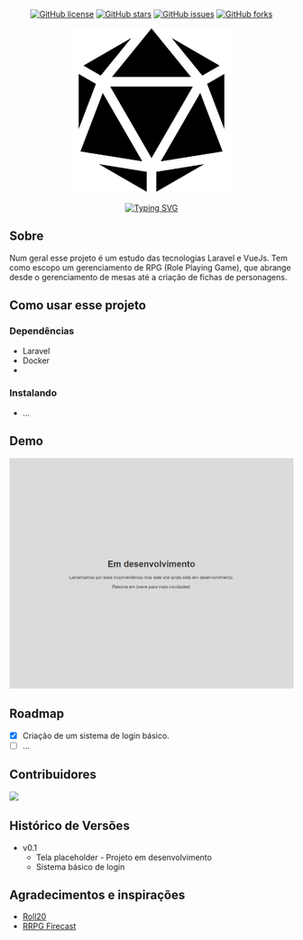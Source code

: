 <!--
* Badges
* https://shields.io/badges/static-badge
-->
<div align="center">
    <a href="https://github.com/gabrielcanali/rpgmanager/blob/master/LICENSE"><img alt="GitHub license" src="https://img.shields.io/github/license/gabrielcanali/rpgmanager?color=d2452d&style=for-the-badge&v1"></a>
    <a href="https://github.com/gabrielcanali/rpgmanager/stargazers"><img alt="GitHub stars" src="https://img.shields.io/github/stars/gabrielcanali/rpgmanager?color=d2452d&label=Project%20Stars&style=for-the-badge"></a>
    <a href="https://github.com/gabrielcanali/rpgmanager/issues"><img alt="GitHub issues" src="https://img.shields.io/github/issues/gabrielcanali/rpgmanager?color=d2452d&label=issues&style=for-the-badge"></a>
    <a href="https://github.com/gabrielcanali/rpgmanager/forks"><img alt="GitHub forks" src="https://img.shields.io/github/forks/gabrielcanali/rpgmanager?color=d2452d&label=forks&style=for-the-badge"></a>
</div>

<br>

<!--
* Logo do projeto
* 
-->
<div align="center">
    <a href="https://github.com/gabrielcanali/rpgmanager" target="_blank">
        <img src="https://github.com/gabrielcanali/assets/blob/master/6545894.png?raw=true" 
        alt="Logo" width="290" height="290">
    </a>
</div>

<br>

<!--
* Título do projeto
* https://readme-typing-svg.demolab.com/demo/
-->
<div align="center">
  <a href="https://git.io/typing-svg">
      <img src="https://readme-typing-svg.demolab.com?font=Source+Code+Pro&size=25&duration=4000&pause=1500&color=d2452d&center=true&vCenter=true&width=495&lines=RPG+Manager+-+Um+estudo+FullStack" alt="Typing SVG" />
  </a>
</div>

<!--
* Breve resumo sobre o projeto
-->

## Sobre

Num geral esse projeto é um estudo das tecnologias Laravel e VueJs. Tem como escopo um gerenciamento de RPG (Role Playing Game), que abrange desde o gerenciamento de mesas até a criação de fichas de personagens.

<!--
* Passo a passo de como configurar o projeto
-->

## Como usar esse projeto

### Dependências

- Laravel
- Docker
- 

### Instalando

- ...

<!--
* GIF/Imagem/Vídeo de exemplo demonstrando o projeto
-->

## Demo
<div align="center">
    <img alt="demo" src="https://github.com/gabrielcanali/assets/blob/master/Captura%20de%20tela%202024-08-20%20214152.png?raw=true">
</div>

<!--
* Checklist do projeto
* (Opcional - Caso o projeto conte com várias etapas)
-->

## Roadmap
- [x] Criação de um sistema de login básico.
- [ ] ...

<!--
* Apoiadores/Contribuidores do projeto
-->

## Contribuidores 

<a href="https://github.com/gabrielcanali/rpgmanager/graphs/contributors">
  <img src="https://contrib.rocks/image?repo=gabrielcanali/rpgmanager&v1"/>
</a>

<!--
* Histórico de versões
* Pode conter links para os commits e entre outros
-->

## Histórico de Versões 

- v0.1
  - Tela placeholder - Projeto em desenvolvimento
  - Sistema básico de login

<!--
* Agradecimentos
* Inspirações, trechos de códigos e etc
-->

## Agradecimentos e inspirações

- [Roll20](https://roll20.net/)
- [RRPG Firecast](https://www.rrpg.com.br/)
